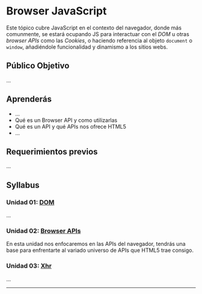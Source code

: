 # Browser JavaScript

Este tópico cubre JavaScript en el contexto del navegador, 
donde más comunmente, se estará ocupando JS para interactuar
con el _DOM_ u otras _browser APIs_ como las _Cookies_, o haciendo
referencia al objeto `document` o `window`, añadiéndole
funcionalidad y dinamismo a los sitios webs.

## Público Objetivo

...

## Aprenderás

* ...
* Qué es un Browser API y como utilizarlas
* Qué es un API y qué APIs nos ofrece HTML5
* ...

## Requerimientos previos

...

## Syllabus

### Unidad 01: [DOM](02-dom)

...

### Unidad 02: [Browser APIs](03-browser-apis)

En esta unidad nos enfocaremos en las APIs del navegador, tendrás una base
para enfrentarte al variado universo de APIs que HTML5 trae consigo.

### Unidad 03: [Xhr](04-xhr)

...

***
